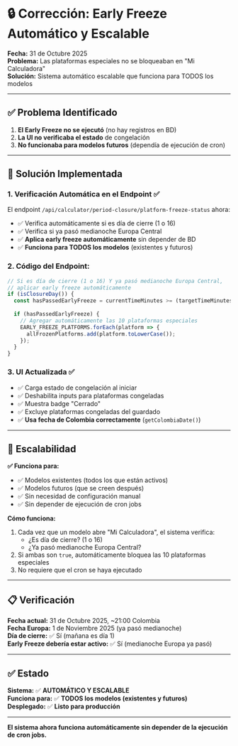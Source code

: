 # 🔒 Corrección: Early Freeze Automático y Escalable

**Fecha:** 31 de Octubre 2025  
**Problema:** Las plataformas especiales no se bloqueaban en "Mi Calculadora"  
**Solución:** Sistema automático escalable que funciona para TODOS los modelos

---

## ✅ Problema Identificado

1. **El Early Freeze no se ejecutó** (no hay registros en BD)
2. **La UI no verificaba el estado** de congelación
3. **No funcionaba para modelos futuros** (dependía de ejecución de cron)

---

## 🔧 Solución Implementada

### 1. **Verificación Automática en el Endpoint** ✅

El endpoint `/api/calculator/period-closure/platform-freeze-status` ahora:

- ✅ Verifica automáticamente si es día de cierre (1 o 16)
- ✅ Verifica si ya pasó medianoche Europa Central
- ✅ **Aplica early freeze automáticamente** sin depender de BD
- ✅ **Funciona para TODOS los modelos** (existentes y futuros)

### 2. **Código del Endpoint:**

```typescript
// Si es día de cierre (1 o 16) Y ya pasó medianoche Europa Central,
// aplicar early freeze automáticamente
if (isClosureDay()) {
  const hasPassedEarlyFreeze = currentTimeMinutes >= (targetTimeMinutes + 15);
  
  if (hasPassedEarlyFreeze) {
    // Agregar automáticamente las 10 plataformas especiales
    EARLY_FREEZE_PLATFORMS.forEach(platform => {
      allFrozenPlatforms.add(platform.toLowerCase());
    });
  }
}
```

### 3. **UI Actualizada** ✅

- ✅ Carga estado de congelación al iniciar
- ✅ Deshabilita inputs para plataformas congeladas
- ✅ Muestra badge "Cerrado"
- ✅ Excluye plataformas congeladas del guardado
- ✅ **Usa fecha de Colombia correctamente** (`getColombiaDate()`)

---

## 🎯 Escalabilidad

**✅ Funciona para:**
- ✅ Modelos existentes (todos los que están activos)
- ✅ Modelos futuros (que se creen después)
- ✅ Sin necesidad de configuración manual
- ✅ Sin depender de ejecución de cron jobs

**Cómo funciona:**
1. Cada vez que un modelo abre "Mi Calculadora", el sistema verifica:
   - ¿Es día de cierre? (1 o 16)
   - ¿Ya pasó medianoche Europa Central?
2. Si ambas son `true`, automáticamente bloquea las 10 plataformas especiales
3. No requiere que el cron se haya ejecutado

---

## 📋 Verificación

**Fecha actual:** 31 de Octubre 2025, ~21:00 Colombia  
**Fecha Europa:** 1 de Noviembre 2025 (ya pasó medianoche)  
**Día de cierre:** ✅ Sí (mañana es día 1)  
**Early Freeze debería estar activo:** ✅ Sí (medianoche Europa ya pasó)

---

## ✅ Estado

**Sistema:** ✅ **AUTOMÁTICO Y ESCALABLE**  
**Funciona para:** ✅ **TODOS los modelos (existentes y futuros)**  
**Desplegado:** ✅ **Listo para producción**

---

**El sistema ahora funciona automáticamente sin depender de la ejecución de cron jobs.**


